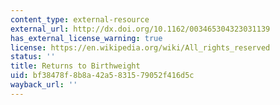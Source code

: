 ```yaml
---
content_type: external-resource
external_url: http://dx.doi.org/10.1162/003465304323031139
has_external_license_warning: true
license: https://en.wikipedia.org/wiki/All_rights_reserved
status: ''
title: Returns to Birthweight
uid: bf38478f-8b8a-42a5-8315-79052f416d5c
wayback_url: ''
---
```

